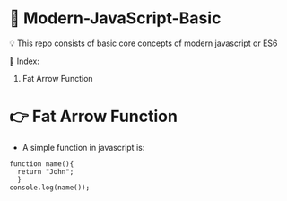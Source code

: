 # 🚀 Modern-JavaScript-Basic
💡 This repo consists of basic core concepts of modern javascript or ES6

📕 Index:
1. Fat Arrow Function



# 👉 Fat Arrow Function
- A simple function in javascript is:
```
function name(){
  return "John";
  }
console.log(name());
```

